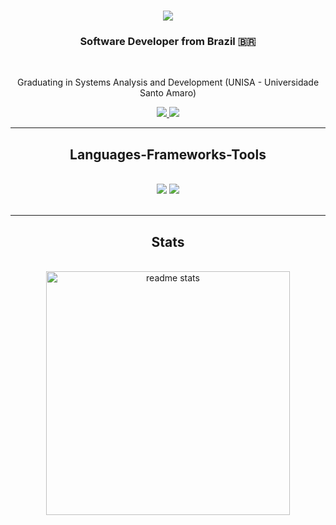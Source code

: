 <h1 align="center">
    <img src="https://readme-typing-svg.herokuapp.com/?font=Righteous&size=35&center=true&vCenter=true&width=500&height=70&duration=4000&lines=Hi+There!+👋;+I'm+Carlos+Eduardo!;" />
</h1>

<h3 align="center">Software Developer from Brazil 🇧🇷</h3>

<br/>

<div align="center">

Graduating in Systems Analysis and Development (UNISA - Universidade Santo Amaro)

</div>

<div align="center"> 
  <a href="mailto:carlossouzaprofissional@gmail.com">
    <img src="https://img.shields.io/badge/Gmail-333333?style=for-the-badge&logo=gmail&logoColor=red" />
  </a>
  <a href="https://www.linkedin.com/in/carlos-eduardo-rodrigues-souza/" target="_blank">
    <img src="https://img.shields.io/badge/LinkedIn-0077B5?style=for-the-badge&logo=linkedin&logoColor=white" target="_blank" />
  </a>
</div>

 <hr/>
 
<h2 align="center">Languages-Frameworks-Tools</h2>
<br/>
<div align="center">
    <img src="https://skillicons.dev/icons?i=linux,docker,kubernetes,aws" />
    <img src="https://skillicons.dev/icons?i=mysql,javascript,typescript,angular,java,spring" /><br>
</div>

<br/>
<hr/>
<h2 align="center">Stats</h2>
<br>
<div align=center>
     <img width=390 src="https://github-readme-stats-eicarlosz.vercel.app/api?username=eicarlosz&count_private=true&show_icons=true&theme=react&rank_icon=github&border_radius=10" alt="readme stats" />
</div>

